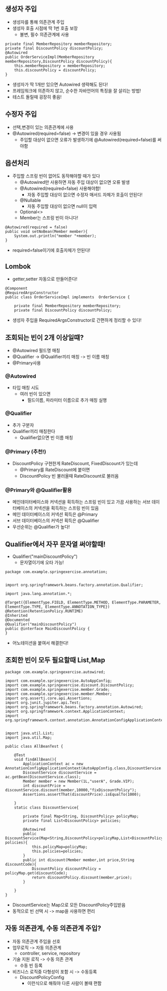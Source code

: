 ## 생성자 주입

- 생성자를 통해 의존관계 주입
- 생성자 호출 시점에 딱 1번 호출 보장
  - 불변, 필수 의존관계에 사용

```
private final MemberRepository memberRepository;
private final DiscountPolicy discountPolicy;
@Autowired
public OrderServiceImpl(MemberRepository memberRepository,DiscountPolicy discountPolicy){
    this.memberRepository = memberRepository;
    this.discountPolicy = discountPolicy;
}
```

- 생성자가 딱 1개만 있으면 Autowired 생략해도 된다!
- 프레임워크에 의존하지 않고, 순수한 자바언어의 특징을 잘 살리는 방법!
- 테스트 돌릴때 굉장히 좋음!

## 수정자 주입

- 선택,변경이 있는 의존관계에 사용
- @Autowired(required=false) -> 변경이 있을 경우 사용됨
  - 주입할 대상이 없으면 오류가 발생하기에 @Autowired(required=false)를 써야함

## 옵션처리

- 주입할 스프링 빈이 없어도 동작해야할 때가 있다
  - @Autowired만 사용하면 자동 주입 대상이 없으면 오류 발생
  - @Autowired(required=false) 사용해야함!
    - 자동 주입할 대상이 없으면 수정자 매서드 자체가 호출이 안된다!
  - @Nullable
    - 자동 주입할 대상이 없으면 null이 입력
  - Optional<>
  - Member는 스프링 빈이 아니다!

```
@Autowired(required = false)
public void setNoBean(Member member){
    System.out.println("member "+member);
}
```

- required=false이기에 호출자체가 안된다!

## Lombok

- getter,setter 자동으로 만들어준다!

```
@Component
@RequiredArgsConstructor
public class OrderServiceImpl implements  OrderService {

    private final MemberRepository memberRepository;
    private final DiscountPolicy discountPolicy;
```

- 생성자 주입을 RequiredArgsConstructor로 간편하게 정리할 수 있다!

## 조회되는 빈이 2개 이상일떄?

- @Autowired 필드명 매칭
- @Qualifier -> @Qualifier끼리 매칭 -> 빈 이름 매칭
- @Primary사용

### @Autowired

- 타입 매칭 시도
  - 여러 빈이 있으면
    - 필드이름, 파라미터 이름으로 추가 매칭 실행

### @Qualifier

- 추가 구분자
- Qualifier끼리 매칭한다
  - Qualifier없으면 빈 이름 매칭

### @Primary (추천!)

- DiscountPolicy 구현한게 RateDiscount, FixedDiscount가 있는데
  - @Primary를 RateDiscount에 붙이면
  - DiscountPolicy 빈 불러올때 RateDiscount로 불러옴

### @Primary와 @Qualifier활용

- 메인데이터베이스와 커넥션을 획득하는 스프링 빈이 있고 가끔 사용하는 서브 데이터베이스의 커넥션을 획득하는 스프링 빈이 있음
- 메인 데이터베이스의 커넥션 획득은 @Primary
- 서브 데이터베이스의 커넥션 획득은 @Qualifier
- 우선순위는 @Qualifier가 높다!

## Qualifier에서 자꾸 문자열 써야할때!

- Qualifier("mainDiscountPolicy")
  - 문자열이기에 오타 가능!

```
package com.example.springexercise.annotation;


import org.springframework.beans.factory.annotation.Qualifier;

import java.lang.annotation.*;

@Target({ElementType.FIELD, ElementType.METHOD, ElementType.PARAMETER, ElementType.TYPE, ElementType.ANNOTATION_TYPE})
@Retention(RetentionPolicy.RUNTIME)
@Inherited
@Documented
@Qualifier("mainDiscountPolicy")
public @interface MainDiscountPolicy {
}
```

- 어노테이션을 붙여서 해결한다!

## 조회한 빈이 모두 필요할때 List,Map

```
package com.example.springexercise.autowired;

import com.example.springexercise.AutoAppConfig;
import com.example.springexercise.discount.DiscountPolicy;
import com.example.springexercise.member.Grade;
import com.example.springexercise.member.Member;
import org.assertj.core.api.Assertions;
import org.junit.jupiter.api.Test;
import org.springframework.beans.factory.annotation.Autowired;
import org.springframework.context.ApplicationContext;
import org.springframework.context.annotation.AnnotationConfigApplicationContext;


import java.util.List;
import java.util.Map;

public class AllBeanTest {

    @Test
    void findAllBean(){
        ApplicationContext ac = new AnnotationConfigApplicationContext(AutoAppConfig.class,DiscountService.class);
        DiscountService discountService = ac.getBean(DiscountService.class);
        Member member = new Member(1L,"userA", Grade.VIP);
        int discountPrice = discountService.discount(member,10000,"fixDiscountPolicy");
        Assertions.assertThat(discountPrice).isEqualTo(1000);

    }
    static class DiscountService{

        private final Map<String, DiscountPolicy> policyMap;
        private final List<DiscountPolicy> policies;

        @Autowired
        public DiscountService(Map<String,DiscountPolicy>policyMap,List<DiscountPolicy> policies){
            this.policyMap=policyMap;
            this.policies=policies;
        }
        public int discount(Member member,int price,String discountCode){
            DiscountPolicy discountPolicy = policyMap.get(discountCode);
            return discountPolicy.discount(member,price);
        }

    }
}
```

- DiscountService는 Map으로 모든 DiscountPolicy주입받음
- 동적으로 빈 선택 시 -> map을 사용하면 편리

## 자동 의존관계, 수동 의존관계 주입?

- 자동 의존관계 주입을 선호
- 업무로직 -> 자동 의존관계
  - controller, service, repository
- 기술 지원 로직 -> 수동 의존 관계
  - 수동 빈 등록
- 비즈니스 로직중 다형성이 포함 시 -> 수동등록
  - DiscountPolicyConfig
    - 이런식으로 해줘야 다른 사람이 볼때 편함
